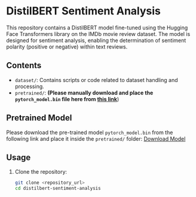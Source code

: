 # DistilBERT Sentiment Analysis

This repository contains a DistilBERT model fine-tuned using the Hugging Face Transformers library on the IMDb movie review dataset. The model is designed for sentiment analysis, enabling the determination of sentiment polarity (positive or negative) within text reviews.

## Contents

- `dataset/`: Contains scripts or code related to dataset handling and processing.
- `pretrained/`: **(Please manually download and place the `pytorch_model.bin` file here from [this link](https://huggingface.co/distilbert-base-uncased/resolve/main/pytorch_model.bin?download=true)**)

## Pretrained Model

Please download the pre-trained model `pytorch_model.bin` from the following link and place it inside the `pretrained/` folder: [Download Model](https://huggingface.co/distilbert-base-uncased/resolve/main/pytorch_model.bin?download=true)

## Usage

1. Clone the repository:
   ```bash
   git clone <repository_url>
   cd distilbert-sentiment-analysis
